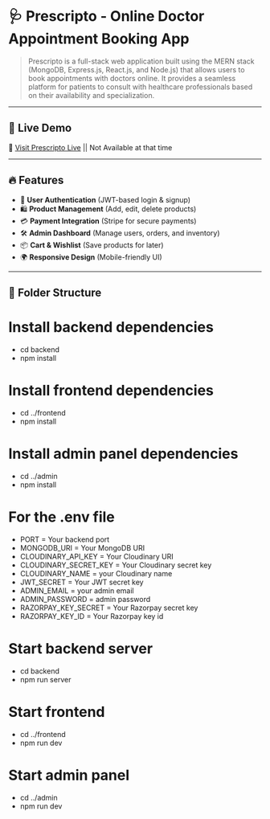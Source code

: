 # 🩺 Prescripto - Online Doctor Appointment Booking App

> Prescripto is a full-stack web application built using the MERN stack (MongoDB, Express.js, React.js, and Node.js) that allows users to book appointments with doctors online. It provides a seamless platform for patients to consult with healthcare professionals based on their availability and specialization.

---

## 🔗 Live Demo

🚀 [Visit Prescripto Live](https://your-live-link.com) || Not Available at that time

---

## 🔥 Features

- 🔑 **User Authentication** (JWT-based login & signup)
- 🛍️ **Product Management** (Add, edit, delete products)
- 💳 **Payment Integration** (Stripe for secure payments)
- 🛠️ **Admin Dashboard** (Manage users, orders, and inventory)
- 📦 **Cart & Wishlist** (Save products for later)
- 🌍 **Responsive Design** (Mobile-friendly UI)

---

## 📂 Folder Structure

# Install backend dependencies

- cd backend
- npm install

# Install frontend dependencies

- cd ../frontend
- npm install

# Install admin panel dependencies

- cd ../admin
- npm install

# For the .env file

- PORT = Your backend port
- MONGODB_URI = Your MongoDB URI
- CLOUDINARY_API_KEY = Your Cloudinary URI
- CLOUDINARY_SECRET_KEY = Your Cloudinary secret key
- CLOUDINARY_NAME = your Cloudinary name
- JWT_SECRET = Your JWT secret key
- ADMIN_EMAIL = your admin email
- ADMIN_PASSWORD = admin password
- RAZORPAY_KEY_SECRET = Your Razorpay secret key
- RAZORPAY_KEY_ID = Your Razorpay key id

# Start backend server

- cd backend
- npm run server

# Start frontend

- cd ../frontend
- npm run dev

# Start admin panel

- cd ../admin
- npm run dev
